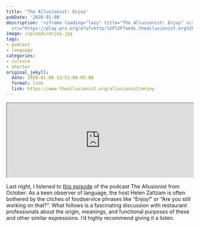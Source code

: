 ```yaml
---
title: 'The Allusionist: Enjoy'
pubDate: '2020-01-08'
description: '<iframe loading="lazy" title="The Allusionist: Enjoy" scrolling="no"
  src="https://play.prx.org/e?uf=http:%2F%2Ffeeds.theallusionist.org%2FAllusionist&ge=prx1951...'
image: /uploads/enjoy.jpg
tags:
- podcast
- language
categories:
- culture
- shorter
original_jekyll:
  date: 2020-01-08 13:51:00-05:00
  format: link
  link: https://www.theallusionist.org/allusionist/enjoy
---
```


<iframe loading="lazy" title="The Allusionist: Enjoy" scrolling="no" src="https://play.prx.org/e?uf=http:%2F%2Ffeeds.theallusionist.org%2FAllusionist&ge=prx_195_12c20bab-7dc1-4891-ab88-3db135d4e9ad&wmode=opaque" height="200" width="100%"></iframe>

Last night, I listened to [this episode](https://www.theallusionist.org/allusionist/enjoy) of the podcast The Allusionist from October. As a keen observer of language, the host Helen Zaltzam is often bothered by the cliches of foodservice phrases like “Enjoy!” or “Are you still working on that?”. What follows is a fascinating discussion with restaurant professionals about the origin, meanings, and functional purposes of these and other similar expressions. I’d highly recommend giving it a listen.

